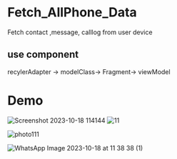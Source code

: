 # Fetch_AllPhone_Data
Fetch contact ,message, calllog from user device 

## use component
recylerAdapter -> modelClass-> Fragment-> viewModel

# Demo


![Screenshot 2023-10-18 114144](https://github.com/ajaymaurya07/Fetch_AllPhone_Data/assets/140266310/b11b989b-3799-4602-8cc8-688d2a0ef9f1)
![11](https://github.com/ajaymaurya07/Fetch_AllPhone_Data/assets/140266310/29e01b33-8f0d-4897-9992-287c3906233e)



![photo111](https://github.com/ajaymaurya07/Fetch_AllPhone_Data/assets/140266310/d5d09e5d-9751-49ad-9a26-d73c8081aae3)

![WhatsApp Image 2023-10-18 at 11 38 38 (1)](https://github.com/ajaymaurya07/Fetch_AllPhone_Data/assets/140266310/35059963-f8b1-41b1-ac9d-cfd84c11967a)
